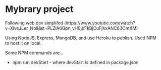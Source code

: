 <h1>Mybrary project</h1>
<p>
Following web dev simplifed (https://www.youtube.com/watch?v=XlvsJLer_No&list=PLZlA0Gpn_vH8jbFkBjOuFjhxANC63OmXM)
</p>

<p>
Using NodeJS, Express, MongoDB, and use Heroku to publish.
Used NPM to host it on local.
</p>

<p>
Some NPM commands are...
</p>

<ul>
    <li>npm run devStart - where devStart is defined in package.json</li>
</ul>